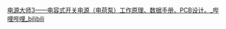 [电源大师3——电容式开关电源（电荷泵）工作原理、数据手册、PCB设计。\_哔哩哔哩\_bilibili](https://www.bilibili.com/video/BV1dM4y1g785/?spm_id_from=333.337.search-card.all.click&vd_source=f8bf73f9a2b495eaf6f8446fa6016bc7)

